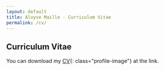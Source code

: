 ```yaml
---
layout: default
title: Aloyse Maille - Curriculum Vitae
permalink: /cv/
---
```

## Curriculum Vitae

You can download my [CV](assets/CV.jpg){: class="profile-image"} at the link.


